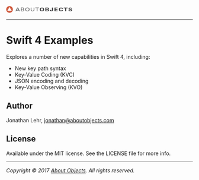 <div>
<a href="https://www.aboutobjects.com"><img src="ao-logo.png" height=18 style="height: 18px;"/></a>
</div>

___

#  Swift 4 Examples

Explores a number of new capabilities in Swift 4, including:

* New key path syntax
* Key-Value Coding (KVC)
* JSON encoding and decoding
* Key-Value Observing (KVO)

## Author

Jonathan Lehr, jonathan@aboutobjects.com

## License

Available under the MIT license. See the LICENSE file for more info.

___

_Copyright &copy; 2017 [About Objects](https://www.aboutobjects.com). All rights reserved._


